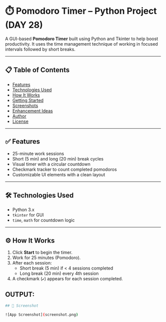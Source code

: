 # ⏱️ Pomodoro Timer – Python Project (DAY 28)

A GUI-based **Pomodoro Timer** built using Python and Tkinter to help boost productivity. It uses the time management technique of working in focused intervals followed by short breaks.

---

## 📋 Table of Contents
- [Features](#features)
- [Technologies Used](#technologies-used)
- [How It Works](#how-it-works)
- [Getting Started](#getting-started)
- [Screenshots](#screenshots)
- [Enhancement Ideas](#enhancement-ideas)
- [Author](#author)
- [License](#license)

---

## ✅ Features

- 25-minute work sessions
- Short (5 min) and long (20 min) break cycles
- Visual timer with a circular countdown
- Checkmark tracker to count completed pomodoros
- Customizable UI elements with a clean layout

---

## 🛠 Technologies Used

- Python 3.x
- `tkinter` for GUI
- `time`, `math` for countdown logic

---

## ⚙️ How It Works

1. Click **Start** to begin the timer.
2. Work for 25 minutes (Pomodoro).
3. After each session:
   - Short break (5 min) if < 4 sessions completed
   - Long break (20 min) every 4th session
4. A checkmark (`✔`) appears for each session completed.

## OUTPUT:
   ```bash
## 📸 Screenshot

![App Screenshot](screenshot.png)



